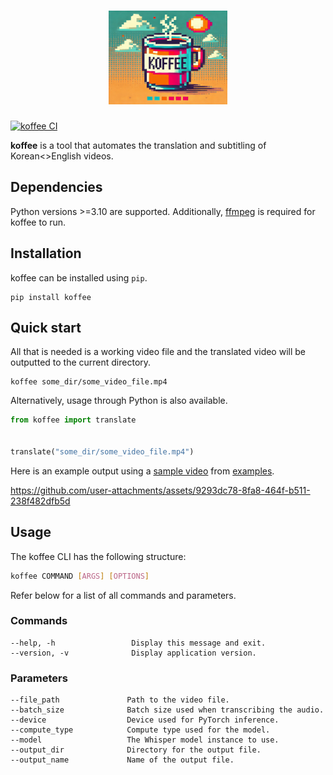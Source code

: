 <h1 align="center">
  <img
    height="150" width="190"
    src="https://raw.githubusercontent.com/andrewwkimm/koffee/main/assets/koffee.png" alt="koffee logo">
  <br>
</h1>

[![koffee CI](https://github.com/andrewwkimm/koffee/actions/workflows/ci.yaml/badge.svg)](https://github.com/andrewwkimm/koffee/actions)

**koffee** is a tool that automates the translation and subtitling of Korean<>English videos.

## Dependencies

Python versions >=3.10 are supported. Additionally, [ffmpeg](https://www.ffmpeg.org/download.html) is required for koffee to run.

## Installation

koffee can be installed using `pip`.

```console
pip install koffee
```

## Quick start

All that is needed is a working video file and the translated video will be outputted to the current directory.

```console
koffee some_dir/some_video_file.mp4
```

Alternatively, usage through Python is also available.

```python
from koffee import translate


translate("some_dir/some_video_file.mp4")
```

Here is an example output using a [sample video](examples/videos/sample_korean_video.mp4) from [examples](examples/videos/sample_korean_video.mp4).

https://github.com/user-attachments/assets/9293dc78-8fa8-464f-b511-238f482dfb5d

## Usage

The koffee CLI has the following structure:

```bash
koffee COMMAND [ARGS] [OPTIONS]
```

Refer below for a list of all commands and parameters.

### Commands

    --help, -h                 Display this message and exit.
    --version, -v              Display application version.

### Parameters

    --file_path               Path to the video file.
    --batch_size              Batch size used when transcribing the audio.
    --device                  Device used for PyTorch inference.
    --compute_type            Compute type used for the model.
    --model                   The Whisper model instance to use.
    --output_dir              Directory for the output file.
    --output_name             Name of the output file.
